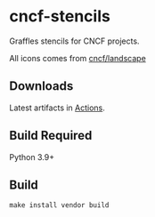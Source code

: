# cncf-stencils

Graffles stencils for CNCF projects.

All icons comes from [cncf/landscape](https://github.com/cncf/landscape/)


## Downloads

Latest artifacts in [Actions](https://github.com/alswl/cncf-stencils/actions).


## Build Required

Python 3.9+


## Build

```
make install vendor build
```

